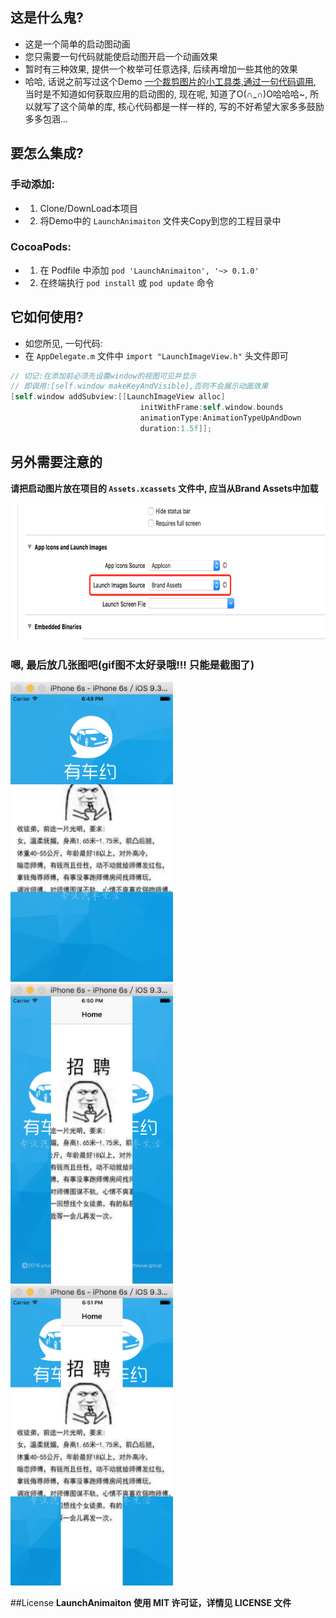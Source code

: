 ## 这是什么鬼?
*  这是一个简单的启动图动画
*  您只需要一句代码就能使启动图开启一个动画效果
*  暂时有三种效果, 提供一个枚举可任意选择, 后续再增加一些其他的效果
*  哈哈, 话说之前写过这个Demo [一个裁剪图片的小工具类,通过一句代码调用](http://www.cnblogs.com/arvin-sir/p/5094445.html), 当时是不知道如何获取应用的启动图的, 现在呢, 知道了O(∩_∩)O哈哈哈~, 所以就写了这个简单的库, 核心代码都是一样一样的, 写的不好希望大家多多鼓励多多包涵...

##  要怎么集成?
### 手动添加:<br>
*   1. Clone/DownLoad本项目
*   2. 将Demo中的 `LaunchAnimaiton` 文件夹Copy到您的工程目录中<br> 

### CocoaPods:<br>
*   1. 在 Podfile 中添加 `pod 'LaunchAnimaiton', '~> 0.1.0'`<br>
*   2. 在终端执行 `pod install` 或 `pod update` 命令<br> 

## 它如何使用?
*  如您所见, 一句代码:
*  在 `AppDelegate.m` 文件中 `import "LaunchImageView.h"` 头文件即可
```Objective-C
// 切记:在添加前必须先设置window的视图可见并显示
// 即调用:[self.window makeKeyAndVisible],否则不会展示动画效果
[self.window addSubview:[[LaunchImageView alloc]
                             initWithFrame:self.window.bounds
                             animationType:AnimationTypeUpAndDown
                             duration:1.5f]];
```

## 另外需要注意的<br>
**请把启动图片放在项目的 `Assets.xcassets` 文件中, 应当从Brand Assets中加载**

<img src="tipsImage.png?v=3&s=100" alt="GitHub" title="启动图片应当从Brand Assets中加载" width="780" height="220"/>

### 嗯, 最后放几张图吧(gif图不太好录哦!!! 只能是截图了)

<img src="Animation001.png?v=3&s=100" alt="GitHub" title="第一种动画效果" width="260" height="480"/> 
<img src="Animation002.png?v=3&s=100" alt="GitHub" title="第二种动画效果" width="260" height="480"/> 
<img src="Animation003.png?v=3&s=100" alt="GitHub" title="第三种动画效果" width="260" height="480"/>
 

##License
**LaunchAnimaiton 使用 MIT 许可证，详情见 LICENSE 文件**
